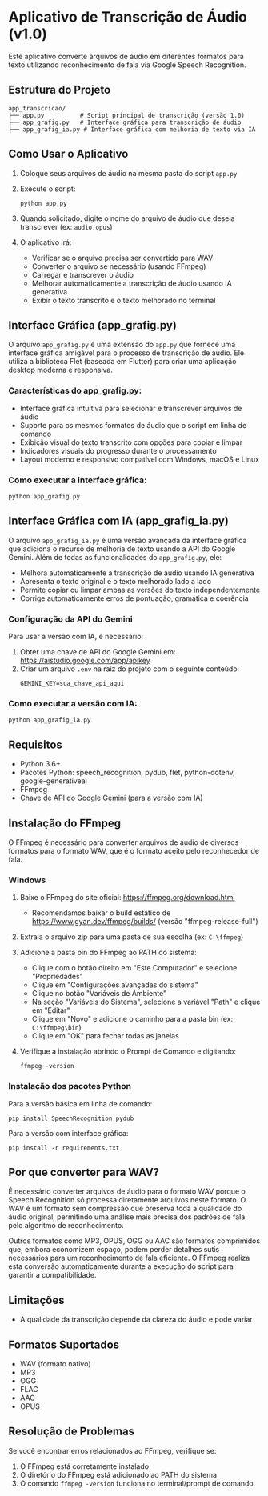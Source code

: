 # Aplicativo de Transcrição de Áudio (v1.0)

Este aplicativo converte arquivos de áudio em diferentes formatos para texto utilizando reconhecimento de fala via Google Speech Recognition.

## Estrutura do Projeto

```
app_transcricao/
├── app.py          # Script principal de transcrição (versão 1.0)
├── app_grafig.py   # Interface gráfica para transcrição de áudio
├── app_grafig_ia.py # Interface gráfica com melhoria de texto via IA
```

## Como Usar o Aplicativo

1. Coloque seus arquivos de áudio na mesma pasta do script `app.py`

2. Execute o script:
   ```
   python app.py
   ```

3. Quando solicitado, digite o nome do arquivo de áudio que deseja transcrever (ex: `audio.opus`)

4. O aplicativo irá:
   - Verificar se o arquivo precisa ser convertido para WAV
   - Converter o arquivo se necessário (usando FFmpeg)
   - Carregar e transcrever o áudio
   - Melhorar automaticamente a transcrição de áudio usando IA generativa
   - Exibir o texto transcrito e o texto melhorado no terminal

## Interface Gráfica (app_grafig.py)

O arquivo `app_grafig.py` é uma extensão do `app.py` que fornece uma interface gráfica amigável para o processo de transcrição de áudio. Ele utiliza a biblioteca Flet (baseada em Flutter) para criar uma aplicação desktop moderna e responsiva.

### Características do app_grafig.py:

- Interface gráfica intuitiva para selecionar e transcrever arquivos de áudio
- Suporte para os mesmos formatos de áudio que o script em linha de comando
- Exibição visual do texto transcrito com opções para copiar e limpar
- Indicadores visuais do progresso durante o processamento
- Layout moderno e responsivo compatível com Windows, macOS e Linux

### Como executar a interface gráfica:

```
python app_grafig.py
```

## Interface Gráfica com IA (app_grafig_ia.py)

O arquivo `app_grafig_ia.py` é uma versão avançada da interface gráfica que adiciona o recurso de melhoria de texto usando a API do Google Gemini. Além de todas as funcionalidades do `app_grafig.py`, ele:

- Melhora automaticamente a transcrição de áudio usando IA generativa
- Apresenta o texto original e o texto melhorado lado a lado
- Permite copiar ou limpar ambas as versões do texto independentemente
- Corrige automaticamente erros de pontuação, gramática e coerência

### Configuração da API do Gemini

Para usar a versão com IA, é necessário:

1. Obter uma chave de API do Google Gemini em: https://aistudio.google.com/app/apikey
2. Criar um arquivo `.env` na raiz do projeto com o seguinte conteúdo:
   ```
   GEMINI_KEY=sua_chave_api_aqui
   ```

### Como executar a versão com IA:

```
python app_grafig_ia.py
```

## Requisitos

- Python 3.6+
- Pacotes Python: speech_recognition, pydub, flet, python-dotenv, google-generativeai
- FFmpeg
- Chave de API do Google Gemini (para a versão com IA)

## Instalação do FFmpeg

O FFmpeg é necessário para converter arquivos de áudio de diversos formatos para o formato WAV, que é o formato aceito pelo reconhecedor de fala.

### Windows

1. Baixe o FFmpeg do site oficial: https://ffmpeg.org/download.html
   - Recomendamos baixar o build estático de https://www.gyan.dev/ffmpeg/builds/ (versão "ffmpeg-release-full")

2. Extraia o arquivo zip para uma pasta de sua escolha (ex: `C:\ffmpeg`)

3. Adicione a pasta bin do FFmpeg ao PATH do sistema:
   - Clique com o botão direito em "Este Computador" e selecione "Propriedades"
   - Clique em "Configurações avançadas do sistema"
   - Clique no botão "Variáveis de Ambiente"
   - Na seção "Variáveis do Sistema", selecione a variável "Path" e clique em "Editar"
   - Clique em "Novo" e adicione o caminho para a pasta bin (ex: `C:\ffmpeg\bin`)
   - Clique em "OK" para fechar todas as janelas

4. Verifique a instalação abrindo o Prompt de Comando e digitando:
   ```
   ffmpeg -version
   ```

### Instalação dos pacotes Python

Para a versão básica em linha de comando:
```
pip install SpeechRecognition pydub
```

Para a versão com interface gráfica:
```
pip install -r requirements.txt
```

## Por que converter para WAV?

É necessário converter arquivos de áudio para o formato WAV porque o Speech Recognition só processa diretamente arquivos neste formato. O WAV é um formato sem compressão que preserva toda a qualidade do áudio original, permitindo uma análise mais precisa dos padrões de fala pelo algoritmo de reconhecimento.

Outros formatos como MP3, OPUS, OGG ou AAC são formatos comprimidos que, embora economizem espaço, podem perder detalhes sutis necessários para um reconhecimento de fala eficiente. O FFmpeg realiza esta conversão automaticamente durante a execução do script para garantir a compatibilidade.

## Limitações

- A qualidade da transcrição depende da clareza do áudio e pode variar

## Formatos Suportados

- WAV (formato nativo)
- MP3
- OGG
- FLAC
- AAC
- OPUS

## Resolução de Problemas

Se você encontrar erros relacionados ao FFmpeg, verifique se:
1. O FFmpeg está corretamente instalado
2. O diretório do FFmpeg está adicionado ao PATH do sistema
3. O comando `ffmpeg -version` funciona no terminal/prompt de comando